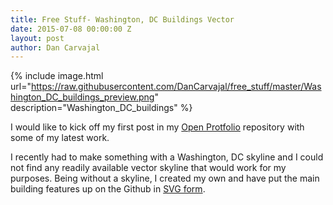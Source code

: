 ```yaml
---
title: Free Stuff- Washington, DC Buildings Vector
date: 2015-07-08 00:00:00 Z
layout: post
author: Dan Carvajal
---
```


 {% include image.html url="https://raw.githubusercontent.com/DanCarvajal/free_stuff/master/Washington_DC_buildings_preview.png" description="Washington_DC_buildings" %}


I would like to kick off my first post in my [Open Protfolio](https://github.com/DanCarvajal/free_stuff) repository with some of my latest work.

I recently had to make something with a Washington, DC skyline and I could not find any readily available vector skyline that would work for my purposes. Being without a skyline, I created my own and have put the main building features up on the Github in [SVG form](https://github.com/DanCarvajal/free_stuff/blob/master/Washington_DC_buildings.svg).
